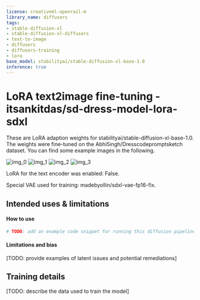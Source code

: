 ```yaml
---
license: creativeml-openrail-m
library_name: diffusers
tags:
- stable-diffusion-xl
- stable-diffusion-xl-diffusers
- text-to-image
- diffusers
- diffusers-training
- lora
base_model: stabilityai/stable-diffusion-xl-base-1.0
inference: true
---
```


<!-- This model card has been generated automatically according to the information the training script had access to. You
should probably proofread and complete it, then remove this comment. -->


# LoRA text2image fine-tuning - itsankitdas/sd-dress-model-lora-sdxl

These are LoRA adaption weights for stabilityai/stable-diffusion-xl-base-1.0. The weights were fine-tuned on the Abhi5ingh/Dresscodepromptsketch dataset. You can find some example images in the following. 

![img_0](./image_0.png)
![img_1](./image_1.png)
![img_2](./image_2.png)
![img_3](./image_3.png)


LoRA for the text encoder was enabled: False.

Special VAE used for training: madebyollin/sdxl-vae-fp16-fix.


## Intended uses & limitations

#### How to use

```python
# TODO: add an example code snippet for running this diffusion pipeline
```

#### Limitations and bias

[TODO: provide examples of latent issues and potential remediations]

## Training details

[TODO: describe the data used to train the model]